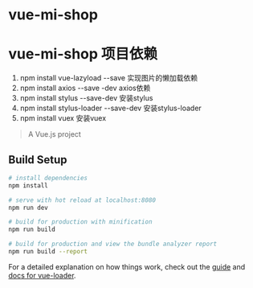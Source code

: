 # vue-mi-shop

# vue-mi-shop 项目依赖
1. npm install vue-lazyload --save      实现图片的懒加载依赖
2. npm install axios --save -dev        axios依赖
3. npm install stylus --save-dev        安装stylus
4. npm install stylus-loader --save-dev 安装stylus-loader
5. npm install vuex                     安装vuex

> A Vue.js project

## Build Setup

``` bash
# install dependencies
npm install

# serve with hot reload at localhost:8080
npm run dev

# build for production with minification
npm run build

# build for production and view the bundle analyzer report
npm run build --report
```

For a detailed explanation on how things work, check out the [guide](http://vuejs-templates.github.io/webpack/) and [docs for vue-loader](http://vuejs.github.io/vue-loader).

